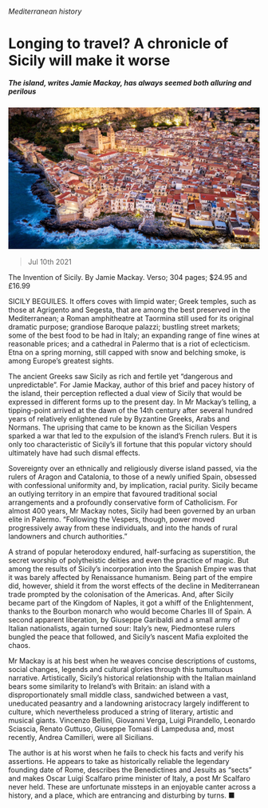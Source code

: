 ###### Mediterranean history

# Longing to travel? A chronicle of Sicily will make it worse 

##### The island, writes Jamie Mackay, has always seemed both alluring and perilous 

![image](images/20210710_BKP001_0.jpg) 

> Jul 10th 2021 

The Invention of Sicily. By Jamie Mackay. Verso; 304 pages; $24.95 and £16.99

SICILY BEGUILES. It offers coves with limpid water; Greek temples, such as those at Agrigento and Segesta, that are among the best preserved in the Mediterranean; a Roman amphitheatre at Taormina still used for its original dramatic purpose; grandiose Baroque palazzi; bustling street markets; some of the best food to be had in Italy; an expanding range of fine wines at reasonable prices; and a cathedral in Palermo that is a riot of eclecticism. Etna on a spring morning, still capped with snow and belching smoke, is among Europe’s greatest sights.


The ancient Greeks saw Sicily as rich and fertile yet “dangerous and unpredictable”. For Jamie Mackay, author of this brief and pacey history of the island, their perception reflected a dual view of Sicily that would be expressed in different forms up to the present day. In Mr Mackay’s telling, a tipping-point arrived at the dawn of the 14th century after several hundred years of relatively enlightened rule by Byzantine Greeks, Arabs and Normans. The uprising that came to be known as the Sicilian Vespers sparked a war that led to the expulsion of the island’s French rulers. But it is only too characteristic of Sicily’s ill fortune that this popular victory should ultimately have had such dismal effects.

Sovereignty over an ethnically and religiously diverse island passed, via the rulers of Aragon and Catalonia, to those of a newly unified Spain, obsessed with confessional uniformity and, by implication, racial purity. Sicily became an outlying territory in an empire that favoured traditional social arrangements and a profoundly conservative form of Catholicism. For almost 400 years, Mr Mackay notes, Sicily had been governed by an urban elite in Palermo. “Following the Vespers, though, power moved progressively away from these individuals, and into the hands of rural landowners and church authorities.”

A strand of popular heterodoxy endured, half-surfacing as superstition, the secret worship of polytheistic deities and even the practice of magic. But among the results of Sicily’s incorporation into the Spanish Empire was that it was barely affected by Renaissance humanism. Being part of the empire did, however, shield it from the worst effects of the decline in Mediterranean trade prompted by the colonisation of the Americas. And, after Sicily became part of the Kingdom of Naples, it got a whiff of the Enlightenment, thanks to the Bourbon monarch who would become Charles III of Spain. A second apparent liberation, by Giuseppe Garibaldi and a small army of Italian nationalists, again turned sour: Italy’s new, Piedmontese rulers bungled the peace that followed, and Sicily’s nascent Mafia exploited the chaos.

Mr Mackay is at his best when he weaves concise descriptions of customs, social changes, legends and cultural glories through this tumultuous narrative. Artistically, Sicily’s historical relationship with the Italian mainland bears some similarity to Ireland’s with Britain: an island with a disproportionately small middle class, sandwiched between a vast, uneducated peasantry and a landowning aristocracy largely indifferent to culture, which nevertheless produced a string of literary, artistic and musical giants. Vincenzo Bellini, Giovanni Verga, Luigi Pirandello, Leonardo Sciascia, Renato Guttuso, Giuseppe Tomasi di Lampedusa and, most recently, Andrea Camilleri, were all Sicilians.

The author is at his worst when he fails to check his facts and verify his assertions. He appears to take as historically reliable the legendary founding date of Rome, describes the Benedictines and Jesuits as “sects” and makes Oscar Luigi Scalfaro prime minister of Italy, a post Mr Scalfaro never held. These are unfortunate missteps in an enjoyable canter across a history, and a place, which are entrancing and disturbing by turns. ■

